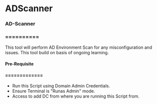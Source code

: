# ADScanner
### AD-Scanner
### ==========

This tool will perform AD Environment Scan for any misconfiguration and issues. This tool build on basis of ongoing learning.

#### Pre-Requisite
#### =============
- Run this Script using Domain Admin Credentials.
- Ensure Terminal is "Runas Admin" mode.
- Access to add DC from where you are running this Script from. 
